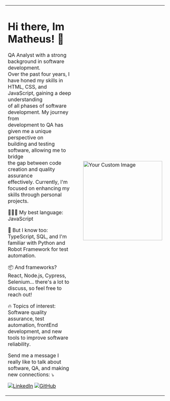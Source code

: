 <table style="border: none; border-collapse: collapse" >
  <tr>
    <td>
      <h1>Hi there, Im Matheus! 👋</h1>
      <p>
        QA Analyst with a strong background in software development.<br>
        Over the past four years, I have honed my skills in<br>
        HTML, CSS, and JavaScript, gaining a deep understanding<br>
        of all phases of software development. My journey from<br>
        development to QA has given me a unique perspective on<br>
        building and testing software, allowing me to bridge<br>
        the gap between code creation and quality assurance<br>
        effectively. Currently, I'm focused on enhancing my<br>
        skills through personal projects.
      </p>
 
👨🏻‍💻 My best language: JavaScript<br>


🧠 But I know too: TypeScript, SQL, and I'm familiar with Python and Robot Framework for test automation.<br>

📦 And frameworks? React, Node.js, Cypress, Selenium... there's a lot to discuss, so feel free to reach out!<br>
       
🔥 Topics of interest: Software quality assurance, test automation, frontEnd development, and new tools to improve software reliability.<br>




<p>
        Send me a message I really like to talk about software, QA, and making new connections: ⤵️
</p>
     
<p>
        <a href="https://www.linkedin.com/in/matheuscavalcantevb/"><img src="https://img.shields.io/badge/LinkedIn-0077B5?style=for-the-badge&logo=linkedin&logoColor=white" alt="LinkedIn"></a>
        <a href="https://github.com/JMatheusCavalcante"><img src="https://img.shields.io/badge/GitHub-181717?style=for-the-badge&logo=github&logoColor=white" alt="GitHub"></a>
</p>

  </td>
        
 <td style="width: 250px;">
          <img src="https://raw.githubusercontent.com/MicaelliMedeiros/micaellimedeiros/master/image/computer-illustration.png" alt="Your Custom Image" width="250" style="margin-left: 20px; margin-top: 2px;">
 </td>
 
  </tr>
</table>

